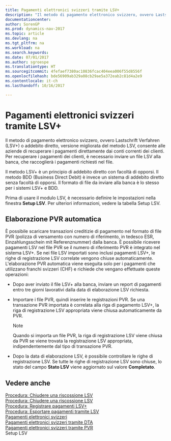 ```yaml
---
title: Pagamenti elettronici svizzeri tramite LSV+
description: "Il metodo di pagamento elettronico svizzero, ovvero Lastschrift Verfahren (LSV+) o addebito diretto, versione migliorata del metodo LSV, consente alle aziende di recuperare i pagamenti direttamente dai conti correnti dei clienti. Per recuperare i pagamenti dei clienti, è necessario inviare un file LSV alla banca, che raccoglierà i pagamenti richiesti nel file."
documentationcenter: 
author: SorenGP
ms.prod: dynamics-nav-2017
ms.topic: article
ms.devlang: na
ms.tgt_pltfrm: na
ms.workload: na
ms.search.keywords: 
ms.date: 07/01/2017
ms.author: sgroespe
ms.translationtype: HT
ms.sourcegitcommit: 4fefaef7380ac10836fcac404eea006f55d8556f
ms.openlocfilehash: bde56909ab329a08cb29ae5a372eab2c81d4a2e9
ms.contentlocale: it-ch
ms.lasthandoff: 10/16/2017

---
```

# <a name="swiss-electronic-payments-using-lsv"></a>Pagamenti elettronici svizzeri tramite LSV+
Il metodo di pagamento elettronico svizzero, ovvero Lastschrift Verfahren (LSV+) o addebito diretto, versione migliorata del metodo LSV, consente alle aziende di recuperare i pagamenti direttamente dai conti correnti dei clienti. Per recuperare i pagamenti dei clienti, è necessario inviare un file LSV alla banca, che raccoglierà i pagamenti richiesti nel file.  
  
 Il metodo LSV+ è un principio di addebito diretto con facoltà di opporsi. Il metodo BDD (Business Direct Debit) è invece un sistema di addebito diretto senza facoltà di opporsi. Il formato di file da inviare alla banca è lo stesso per i sistemi LSV+ e BDD.  
  
 Prima di usare il modulo LSV, è necessario definire le impostazioni nella finestra **Setup LSV**. Per ulteriori informazioni, vedere la tabella Setup LSV.  
  
## <a name="automatic-esr-processing"></a>Elaborazione PVR automatica  
 È possibile scaricare transazioni creditizie di pagamento nel formato di file PVR (polizza di versamento con numero di riferimento, in tedesco ESR, Einzahlungsschein mit Referenznummer) dalla banca. È possibile ricevere pagamenti LSV nel file PVR se il numero di riferimento PVR è integrato nel sistema LSV+. Se nei file LSV importati sono inclusi pagamenti LSV+, le righe di registrazione LSV correlate vengono chiuse automaticamente. L'elaborazione PVR automatica viene eseguita solo per i pagamenti che utilizzano franchi svizzeri (CHF) e richiede che vengano effettuate queste operazioni:  
  
-   Dopo aver inviato il file LSV+ alla banca, inviare un report di pagamenti entro tre giorni lavorativi dalla data di elaborazione LSV richiesta.  
  
-   Importare i file PVR, quindi inserire le registrazioni PVR. Se una transazione PVR importata è correlata alla riga di pagamento LSV+, la riga di registrazione LSV appropriata viene chiusa automaticamente da PVR.  
  
    > [!NOTE]  
    >  Quando si importa un file PVR, la riga di registrazione LSV viene chiusa da PVR se viene trovata la registrazione LSV appropriata, indipendentemente dal tipo di transazione PVR.  
  
-   Dopo la data di elaborazione LSV, è possibile controllare le righe di registrazione LSV. Se tutte le righe di registrazione LSV sono chiuse, lo stato del campo **Stato LSV** viene aggiornato sul valore **Completato**.  
  
## <a name="see-also"></a>Vedere anche  
 [Procedura: Chiudere una riscossione LSV](how-to-process-an-lsv-collection.md)   
 [Procedura: Chiudere una riscossione LSV](how-to-close-an-lsv-collection.md)   
 [Procedura: Registrare pagamenti LSV+](how-to-post-lsv-payments.md)   
 [Procedura: Esportare pagamenti tramite LSV](how-to-export-payments-using-lsv.md)   
 [Pagamenti elettronici svizzeri](swiss-electronic-payments.md)   
 [Pagamenti elettronici svizzeri tramite DTA](swiss-electronic-payments-using-dta.md)   
 [Pagamenti elettronici svizzeri tramite PVR](swiss-electronic-payments-using-esr.md)   
 Setup LSV
